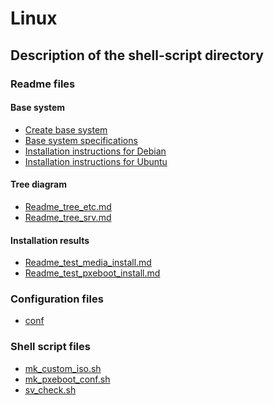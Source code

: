 # **Linux**  
  
## **Description of the shell-script directory**  
  
### **Readme files**  
  
#### Base system  
  
* [Create base system](./shell-script/Readme_create_base_system/Readme.md "Create base system")  
* [Base system specifications](./shell-script/Readme_create_base_system/Readme_base_system_specifications.md)  
* [Installation instructions for Debian](./shell-script/Readme_create_base_system/Readme_create_base_system_for_debian.md)  
* [Installation instructions for Ubuntu](./shell-script/Readme_create_base_system/Readme_create_base_system_for_ubuntu.md)  
  
#### Tree diagram  
  
* [Readme_tree_etc.md](./shell-script/Readme_specification/Readme_tree_etc.md "Linux server tree diagram /etc/ (developed for debian)")  
* [Readme_tree_srv.md](./shell-script/Readme_specification/Readme_tree_srv.md "Linux server tree diagram /srv/ (developed for debian)")  
  
#### Installation results  
  
* [Readme_test_media_install.md](./shell-script/Readme_test_results/Readme_test_media_install.md "Testing the installation from DVD media")  
* [Readme_test_pxeboot_install.md](./shell-script/Readme_test_results/Readme_test_pxeboot_install.md "Testing the installation from pxeboot")  
  
### **Configuration files**  
  
* [conf](./shell-script/conf/)  
  
### **Shell script files**  
  
* [mk_custom_iso.sh](./shell-script/mk_custom_iso.sh "custom iso image creation shell")  
* [mk_pxeboot_conf.sh](./shell-script/mk_pxeboot_conf.sh "pxeboot configuration shell")  
* [sv_check.sh](./shell-script/sv_check.sh "post-installation test shell")  
  
